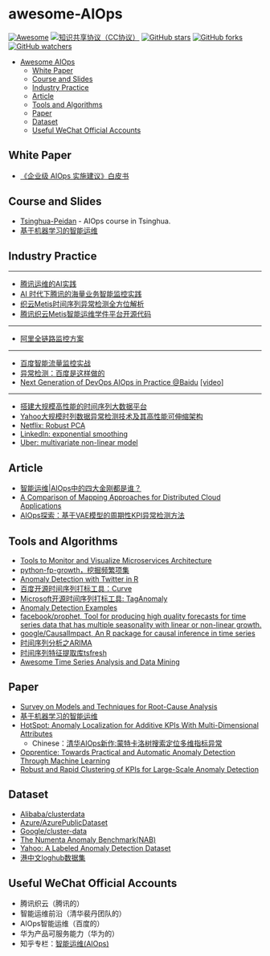 # awesome-AIOps
[![Awesome](https://awesome.re/badge.svg)](https://awesome.re)
[![知识共享协议（CC协议）](https://img.shields.io/badge/License-Creative%20Commons-DC3D24.svg)](https://creativecommons.org/licenses/by-nc-sa/4.0/deed.zh)
[![GitHub stars](https://img.shields.io/github/stars/linjinjin123/awesome-AIOps.svg?style=flat&label=Star)](https://github.com/linjinjin123/awesome-AIOps/stargazers)
[![GitHub forks](https://img.shields.io/github/forks/linjinjin123/awesome-AIOps.svg?style=flat&label=Fork)](https://github.com/linjinjin123/awesome-AIOps/fork)
[![GitHub watchers](https://img.shields.io/github/watchers/linjinjin123/awesome-AIOps.svg?style=flat&label=Watch)](https://github.com/linjinjin123/awesome-AIOps/watchers)

- [Awesome AIOps](#awesome-AIOps)
    - [White Paper](#white-paper)
    - [Course and Slides](#course-and-slides)
    - [Industry Practice](#industry-practice)
    - [Article](#article)
    - [Tools and Algorithms](#tools-and-algorithms)
    - [Paper](#paper)
    - [Dataset](#dataset)
    - [Useful WeChat Official Accounts](#useful-wechat-official-accounts)
    
## White Paper
* [《企业级 AIOps 实施建议》白皮书](https://www.rizhiyi.com/assets/docs/AIOps.pdf)

## Course and Slides
* [Tsinghua-Peidan](http://netman.ai/courses/advanced-network-management-spring2018-syllabus/) - AIOps course in Tsinghua.
* [基于机器学习的智能运维](http://netman.ai/wp-content/uploads/2016/12/%E5%9F%BA%E4%BA%8E%E6%9C%BA%E5%99%A8%E5%AD%A6%E4%B9%A0%E7%9A%84%E6%99%BA%E8%83%BD%E8%BF%90%E7%BB%B4v1.6.pdf)

## Industry Practice
-------------------------------------------------------------------------------
* [腾讯运维的AI实践](https://myslide.cn/slides/8935)
* [AI 时代下腾讯的海量业务智能监控实践](https://cloud.tencent.com/developer/article/1039354)
* [织云Metis时间序列异常检测全方位解析](https://ppt.geekbang.org/slide/show?cid=30&pid=1595)
* [腾讯织云Metis智能运维学件平台开源代码](https://github.com/Tencent/Metis)
-------------------------------------------------------------------------------
* [阿里全链路监控方案](https://mp.weixin.qq.com/s/DJhJKD4TCDgSwyLZbSotKg)
-------------------------------------------------------------------------------
* [百度智能流量监控实战](https://ppt.geekbang.org/slide/show?cid=30&pid=1548)
* [异常检测：百度是这样做的](https://mp.weixin.qq.com/s/AXhjawsINKl6cLDV1yf6fw)
* [Next Generation of DevOps AIOps in Practice @Baidu](https://www.usenix.org/sites/default/files/conference/protected-files/srecon17asia_slides_qu.pdf) [[video]](https://www.youtube.com/watch?v=5YfqevEtIFw)
-------------------------------------------------------------------------------
* [搭建大规模高性能的时间序列大数据平台](https://ppt.geekbang.org/list/assz2018)
* [Yahoo大规模时列数据异常检测技术及其高性能可伸缩架构](http://www.infoq.com/cn/articles/automated-time-series-anomaly-detection?utm_source=articles_about_bigdata&utm_medium=link&utm_campaign=bigdata)
* [Netflix: Robust PCA](https://medium.com/netflix-techblog/rad-outlier-detection-on-big-data-d6b0494371cc)
* [LinkedIn: exponential smoothing](https://github.com/linkedin/luminol)
* [Uber: multivariate non-linear model](https://eng.uber.com/argos/)

## Article
* [智能运维|AIOps中的四大金刚都是谁？](https://mp.weixin.qq.com/s/NKhQkS59WIGgbIfFKcxonA)
* [A Comparison of Mapping Approaches for Distributed Cloud Applications](https://blog.netsil.com/a-comparison-of-mapping-approaches-for-distributed-cloud-applications-52be1f61d293)
* [AIOps探索：基于VAE模型的周期性KPI异常检测方法](https://zhuanlan.zhihu.com/p/45400663)

## Tools and Algorithms
* [Tools to Monitor and Visualize Microservices Architecture](https://www.programmableweb.com/news/tools-to-monitor-and-visualize-microservices-architecture/analysis/2016/12/14)
* [python-fp-growth，挖掘频繁项集](https://github.com/enaeseth/python-fp-growth)
* [Anomaly Detection with Twitter in R](https://github.com/twitter/AnomalyDetection)
* [百度开源时间序列打标工具：Curve](https://github.com/baidu/Curve)
* [Microsoft开源时间序列打标工具: TagAnomaly](https://github.com/Microsoft/TagAnomaly)
* [Anomaly Detection Examples](https://github.com/shubhomoydas/ad_examples)
* [facebook/prophet, Tool for producing high quality forecasts for time series data that has multiple seasonality with linear or non-linear growth.](https://facebook.github.io/prophet)
* [google/CausalImpact, An R package for causal inference in time series](https://github.com/google/CausalImpact)
* [时间序列分析之ARIMA](https://blog.csdn.net/u010414589/article/details/49622625)
* [时间序列特征提取库tsfresh](https://github.com/blue-yonder/tsfresh)
* [Awesome Time Series Analysis and Data Mining](https://github.com/youngdou/awesome-time-series-analysis)

## Paper
* [Survey on Models and Techniques for Root-Cause Analysis](https://arxiv.org/pdf/1701.08546.pdf)
* [基于机器学习的智能运维](http://netman.ai/wp-content/uploads/2018/04/peidan.pdf)
* [HotSpot: Anomaly Localization for Additive KPIs With Multi-Dimensional Attributes](http://netman.ai/wp-content/uploads/2018/03/sunyq_IEEEAccess_HotSpot.pdf)
    * Chinese：[清华AIOps新作:蒙特卡洛树搜索定位多维指标异常](https://mp.weixin.qq.com/s/Kj309bzifIv4j80nZbGVZw)
* [Opprentice: Towards Practical and Automatic Anomaly Detection Through Machine Learning](http://conferences2.sigcomm.org/imc/2015/papers/p211.pdf)
* [Robust and Rapid Clustering of KPIs for Large-Scale Anomaly Detection](http://netman.ai/~peidan/ANM2018/8.DependencyDiscovery/LectureCoverage/2018IWQOS_ROCKA.pdf)

## Dataset
* [Alibaba/clusterdata](https://github.com/alibaba/clusterdata)
* [Azure/AzurePublicDataset](https://github.com/Azure/AzurePublicDataset)
* [Google/cluster-data](https://github.com/google/cluster-data)
* [The Numenta Anomaly Benchmark(NAB)](https://github.com/numenta/NAB)
* [Yahoo: A Labeled Anomaly Detection Dataset](https://webscope.sandbox.yahoo.com/catalog.php?datatype=s&did=70)
* [港中文loghub数据集](https://github.com/logpai/loghub)

## Useful WeChat Official Accounts
* 腾讯织云（腾讯的）
* 智能运维前沿（清华裴丹团队的）
* AIOps智能运维（百度的）
* 华为产品可服务能力（华为的）
* 知乎专栏：[智能运维(AIOps)](https://zhuanlan.zhihu.com/awesome-AIOps)
